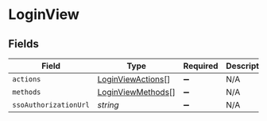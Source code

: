 # LoginView


## Fields

| Field                                                         | Type                                                          | Required                                                      | Description                                                   |
| ------------------------------------------------------------- | ------------------------------------------------------------- | ------------------------------------------------------------- | ------------------------------------------------------------- |
| `actions`                                                     | [LoginViewActions](../../models/shared/loginviewactions.md)[] | :heavy_minus_sign:                                            | N/A                                                           |
| `methods`                                                     | [LoginViewMethods](../../models/shared/loginviewmethods.md)[] | :heavy_minus_sign:                                            | N/A                                                           |
| `ssoAuthorizationUrl`                                         | *string*                                                      | :heavy_minus_sign:                                            | N/A                                                           |